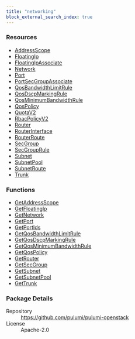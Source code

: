 ```yaml
---
title: "networking"
block_external_search_index: true
---
```


<!-- WARNING: this file was generated by Pulumi Docs Generator. -->
<!-- Do not edit by hand unless you're certain you know what you are doing! -->


<h3>Resources</h3>
<ul class="api">
    <li><a href="addressscope" title="AddressScope"><span class="symbol resource"></span>AddressScope</a></li>
    <li><a href="floatingip" title="FloatingIp"><span class="symbol resource"></span>FloatingIp</a></li>
    <li><a href="floatingipassociate" title="FloatingIpAssociate"><span class="symbol resource"></span>FloatingIpAssociate</a></li>
    <li><a href="network" title="Network"><span class="symbol resource"></span>Network</a></li>
    <li><a href="port" title="Port"><span class="symbol resource"></span>Port</a></li>
    <li><a href="portsecgroupassociate" title="PortSecGroupAssociate"><span class="symbol resource"></span>PortSecGroupAssociate</a></li>
    <li><a href="qosbandwidthlimitrule" title="QosBandwidthLimitRule"><span class="symbol resource"></span>QosBandwidthLimitRule</a></li>
    <li><a href="qosdscpmarkingrule" title="QosDscpMarkingRule"><span class="symbol resource"></span>QosDscpMarkingRule</a></li>
    <li><a href="qosminimumbandwidthrule" title="QosMinimumBandwidthRule"><span class="symbol resource"></span>QosMinimumBandwidthRule</a></li>
    <li><a href="qospolicy" title="QosPolicy"><span class="symbol resource"></span>QosPolicy</a></li>
    <li><a href="quotav2" title="QuotaV2"><span class="symbol resource"></span>QuotaV2</a></li>
    <li><a href="rbacpolicyv2" title="RbacPolicyV2"><span class="symbol resource"></span>RbacPolicyV2</a></li>
    <li><a href="router" title="Router"><span class="symbol resource"></span>Router</a></li>
    <li><a href="routerinterface" title="RouterInterface"><span class="symbol resource"></span>RouterInterface</a></li>
    <li><a href="routerroute" title="RouterRoute"><span class="symbol resource"></span>RouterRoute</a></li>
    <li><a href="secgroup" title="SecGroup"><span class="symbol resource"></span>SecGroup</a></li>
    <li><a href="secgrouprule" title="SecGroupRule"><span class="symbol resource"></span>SecGroupRule</a></li>
    <li><a href="subnet" title="Subnet"><span class="symbol resource"></span>Subnet</a></li>
    <li><a href="subnetpool" title="SubnetPool"><span class="symbol resource"></span>SubnetPool</a></li>
    <li><a href="subnetroute" title="SubnetRoute"><span class="symbol resource"></span>SubnetRoute</a></li>
    <li><a href="trunk" title="Trunk"><span class="symbol resource"></span>Trunk</a></li>
</ul>

<h3>Functions</h3>
<ul class="api">
    <li><a href="getaddressscope" title="GetAddressScope"><span class="symbol function"></span>GetAddressScope</a></li>
    <li><a href="getfloatingip" title="GetFloatingIp"><span class="symbol function"></span>GetFloatingIp</a></li>
    <li><a href="getnetwork" title="GetNetwork"><span class="symbol function"></span>GetNetwork</a></li>
    <li><a href="getport" title="GetPort"><span class="symbol function"></span>GetPort</a></li>
    <li><a href="getportids" title="GetPortIds"><span class="symbol function"></span>GetPortIds</a></li>
    <li><a href="getqosbandwidthlimitrule" title="GetQosBandwidthLimitRule"><span class="symbol function"></span>GetQosBandwidthLimitRule</a></li>
    <li><a href="getqosdscpmarkingrule" title="GetQosDscpMarkingRule"><span class="symbol function"></span>GetQosDscpMarkingRule</a></li>
    <li><a href="getqosminimumbandwidthrule" title="GetQosMinimumBandwidthRule"><span class="symbol function"></span>GetQosMinimumBandwidthRule</a></li>
    <li><a href="getqospolicy" title="GetQosPolicy"><span class="symbol function"></span>GetQosPolicy</a></li>
    <li><a href="getrouter" title="GetRouter"><span class="symbol function"></span>GetRouter</a></li>
    <li><a href="getsecgroup" title="GetSecGroup"><span class="symbol function"></span>GetSecGroup</a></li>
    <li><a href="getsubnet" title="GetSubnet"><span class="symbol function"></span>GetSubnet</a></li>
    <li><a href="getsubnetpool" title="GetSubnetPool"><span class="symbol function"></span>GetSubnetPool</a></li>
    <li><a href="gettrunk" title="GetTrunk"><span class="symbol function"></span>GetTrunk</a></li>
</ul>

<h3>Package Details</h3>
<dl class="package-details">
	<dt>Repository</dt>
	<dd><a href="https://github.com/pulumi/pulumi-openstack">https://github.com/pulumi/pulumi-openstack</a></dd>
	<dt>License</dt>
	<dd>Apache-2.0</dd>
    
</dl>


